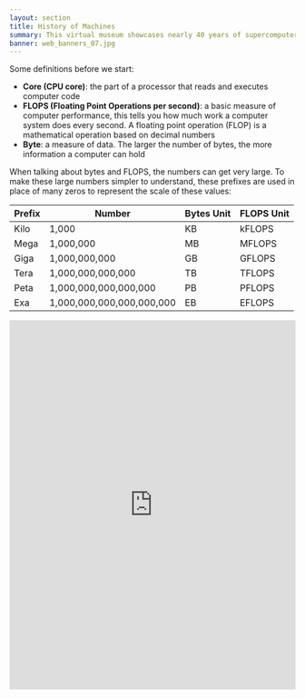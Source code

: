 ```yaml
---
layout: section
title: History of Machines
summary: This virtual museum showcases nearly 40 years of supercomputers at EPCC, which hosts and manages ARCHER2 on behalf of UKRI, and how the technology has changed over time.
banner: web_banners_07.jpg
---
```


Some definitions before we start:

- **Core (CPU core)**: the part of a processor that reads and executes computer code
- **FLOPS (Floating Point Operations per second)**: a basic measure of computer performance, this tells you how much work a computer system does every second. A floating point operation (FLOP) is a mathematical operation based on decimal numbers
- **Byte**: a measure of data. The larger the number of bytes, the more information a computer can hold

When talking about bytes and FLOPS, the numbers can get very large. To make these large numbers simpler to understand, these prefixes are used in place of many zeros to represent the scale of these values:

|Prefix|Number|Bytes Unit|FLOPS Unit|
|---|---|---|---|
|Kilo|1,000   |KB   |kFLOPS   |
|Mega|1,000,000   |MB   |MFLOPS   |
|Giga|1,000,000,000   |GB   |GFLOPS   |
|Tera|1,000,000,000,000   |TB   |TFLOPS   |
|Peta|1,000,000,000,000,000   |PB   |PFLOPS   |
|Exa|1,000,000,000,000,000,000   |EB   |EFLOPS   |


<iframe src='https://cdn.knightlab.com/libs/timeline3/latest/embed/index.html?source=1gWCAfknMR6Qbbn4EIKBgKDB2jx480ohCL3aBR_WT27o&font=Default&lang=en&initial_zoom=2&height=650' width='100%' height='650' webkitallowfullscreen mozallowfullscreen allowfullscreen frameborder='0'></iframe>
